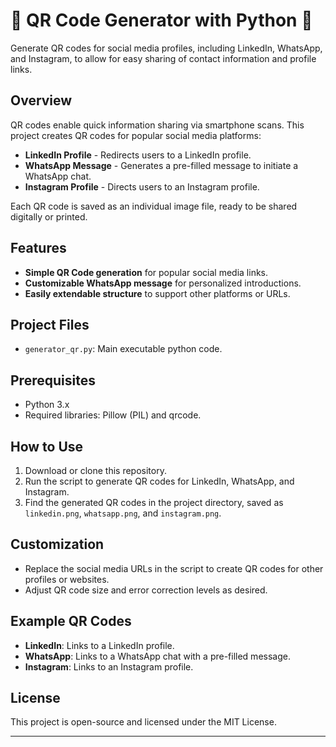# 🎉 QR Code Generator with Python 🐍

Generate QR codes for social media profiles, including LinkedIn, WhatsApp, and Instagram, to allow for easy sharing of contact information and profile links.

## Overview

QR codes enable quick information sharing via smartphone scans. This project creates QR codes for popular social media platforms:

- **LinkedIn Profile** - Redirects users to a LinkedIn profile.
- **WhatsApp Message** - Generates a pre-filled message to initiate a WhatsApp chat.
- **Instagram Profile** - Directs users to an Instagram profile.

Each QR code is saved as an individual image file, ready to be shared digitally or printed.

## Features

- **Simple QR Code generation** for popular social media links.
- **Customizable WhatsApp message** for personalized introductions.
- **Easily extendable structure** to support other platforms or URLs.

## Project Files

- `generator_qr.py`: Main executable python code.

## Prerequisites

- Python 3.x
- Required libraries: Pillow (PIL) and qrcode.

## How to Use

1. Download or clone this repository.
2. Run the script to generate QR codes for LinkedIn, WhatsApp, and Instagram.
3. Find the generated QR codes in the project directory, saved as `linkedin.png`, `whatsapp.png`, and `instagram.png`.

## Customization

- Replace the social media URLs in the script to create QR codes for other profiles or websites.
- Adjust QR code size and error correction levels as desired.

## Example QR Codes

- **LinkedIn**: Links to a LinkedIn profile.
- **WhatsApp**: Links to a WhatsApp chat with a pre-filled message.
- **Instagram**: Links to an Instagram profile.

## License

This project is open-source and licensed under the MIT License.

---

